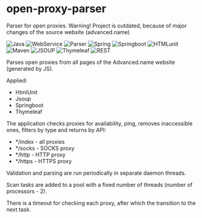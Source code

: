 # open-proxy-parser

Parser for open proxies.
Warning! Project is outdated, because of major changes of the source website (advanced.name)

![Java](https://img.shields.io/badge/-Java-05122A?style=flat&logo=Java&logoColor=FFA518) ![WebService](https://img.shields.io/badge/-WebService-05122A?style=flat) ![Parser](https://img.shields.io/badge/-Parser-05122A?style=flat) ![Spring](https://img.shields.io/badge/-Spring-05122A?style=flat&logo=Spring&logoColor=71b23c) ![Springboot](https://img.shields.io/badge/-SpringBoot-05122A?style=flat&logo=Springboot&logoColor=71b23c) ![HTMLunit](https://img.shields.io/badge/-HtmlUnit-05122A?style=flat) ![Maven](https://img.shields.io/badge/-Maven-05122A?style=flat&logo=apachemaven&logoColor=fffffb) ![JSOUP](https://img.shields.io/badge/-JSOUP-05122A?style=flat) ![Thymeleaf](https://img.shields.io/badge/-Thymeleaf-05122A?style=flat&logo=Thymeleaf) ![REST](https://img.shields.io/badge/-REST-05122A?style=flat)

Parses open proxies from all pages of the Advanced.name website (generated by JS).

Applied:
* HtmlUnit
* Jsoup
* Springboot
* Thymeleaf

The application checks proxies for availability, ping, removes inaccessible ones, filters by type and returns by API:

* */index - all proxies
* */socks - SOCKS proxy
* */http - HTTP proxy
* */https - HTTPS proxy

Validation and parsing are run periodically in separate daemon threads.

Scan tasks are added to a pool with a fixed number of threads (number of processors - 2).

There is a timeout for checking each proxy, after which the transition to the next task.